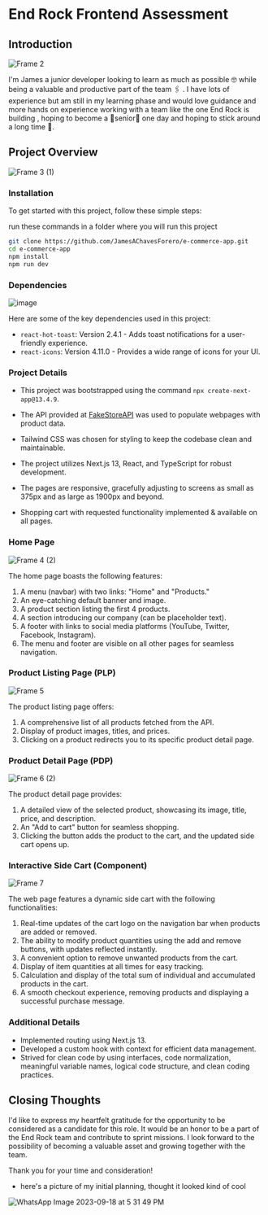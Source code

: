 # End Rock Frontend Assessment

## Introduction
![Frame 2](https://github.com/JamesAChavesForero/e-commerce-app/assets/143219390/705ba6f4-36bf-4504-b109-4d2554d42074)


I'm James a junior developer looking to learn as much as possible 🤓 while being a valuable and productive part of the team 🖇️ . I have lots of experience but am still in my learning phase and would love guidance and more hands on experience working with a team like the one End Rock is building , hoping to become a 🦾senior🦿 one day and hoping to stick around a long time 🤞.

## Project Overview
![Frame 3 (1)](https://github.com/JamesAChavesForero/e-commerce-app/assets/143219390/e4b94e3e-3394-4f39-b315-3f19f15129bd)

### Installation

To get started with this project, follow these simple steps:

 run these commands in a folder where you will run this project
   ```bash
   git clone https://github.com/JamesAChavesForero/e-commerce-app.git
   cd e-commerce-app
   npm install
   npm run dev
```

### Dependencies
![image](https://github.com/JamesAChavesForero/e-commerce-app/assets/143219390/ed17c5ae-6ff1-46b2-a050-4ebb4e71b79f)

Here are some of the key dependencies used in this project:

- `react-hot-toast`: Version 2.4.1 - Adds toast notifications for a user-friendly experience.
- `react-icons`: Version 4.11.0 - Provides a wide range of icons for your UI.

### Project Details

- This project was bootstrapped using the command `npx create-next-app@13.4.9`.

- The API provided at [FakeStoreAPI](https://fakestoreapi.com/) was used to populate webpages with product data.

- Tailwind CSS was chosen for styling to keep the codebase clean and maintainable.

- The project utilizes Next.js 13, React, and TypeScript for robust development.

- The pages are responsive, gracefully adjusting to screens as small as 375px and as large as 1900px and beyond.

- Shopping cart with requested functionality implemented & available on all pages.

### Home Page
![Frame 4 (2)](https://github.com/JamesAChavesForero/e-commerce-app/assets/143219390/a04cd271-b21f-4908-81a4-8269a6fff5eb)

The home page boasts the following features:

1. A menu (navbar) with two links: "Home" and "Products."
2. An eye-catching default banner and image.
3. A product section listing the first 4 products.
4. A section introducing our company (can be placeholder text).
5. A footer with links to social media platforms (YouTube, Twitter, Facebook, Instagram).
6. The menu and footer are visible on all other pages for seamless navigation.

### Product Listing Page (PLP)
![Frame 5](https://github.com/JamesAChavesForero/e-commerce-app/assets/143219390/fbdb4584-4c4e-4a00-8a4d-828c81bd017c)

The product listing page offers:

1. A comprehensive list of all products fetched from the API.
2. Display of product images, titles, and prices.
3. Clicking on a product redirects you to its specific product detail page.

### Product Detail Page (PDP)
![Frame 6 (2)](https://github.com/JamesAChavesForero/e-commerce-app/assets/143219390/7106d8f1-9643-4596-95e6-038bda654515)


The product detail page provides:

1. A detailed view of the selected product, showcasing its image, title, price, and description.
2. An "Add to cart" button for seamless shopping.
3. Clicking the button adds the product to the cart, and the updated side cart opens up.

### Interactive Side Cart (Component)
![Frame 7](https://github.com/JamesAChavesForero/e-commerce-app/assets/143219390/06ed399e-30f8-4adf-862a-29505de56fc4)

The web page features a dynamic side cart with the following functionalities:

1. Real-time updates of the cart logo on the navigation bar when products are added or removed.
2. The ability to modify product quantities using the add and remove buttons, with updates reflected instantly.
3. A convenient option to remove unwanted products from the cart.
4. Display of item quantities at all times for easy tracking.
5. Calculation and display of the total sum of individual and accumulated products in the cart.
6. A smooth checkout experience, removing products and displaying a successful purchase message.

### Additional Details

- Implemented routing using Next.js 13.
- Developed a custom hook with context for efficient data management.
- Strived for clean code by using interfaces, code normalization, meaningful variable names, logical code structure, and clean coding practices.


## Closing Thoughts

I'd like to express my heartfelt gratitude for the opportunity to be considered as a candidate for this role. It would be an honor to be a part of the End Rock team and contribute to sprint missions. I look forward to the possibility of becoming a valuable asset and growing together with the team.

Thank you for your time and consideration!

* here's a picture of my initial planning, thought it looked kind of cool

![WhatsApp Image 2023-09-18 at 5 31 49 PM](https://github.com/JamesAChavesForero/e-commerce-app/assets/143219390/2cd9d892-b28e-461b-b5e5-556371a990c5)

